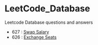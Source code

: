 # LeetCode_Database
Leetcode Database questions and answers
  - 627 : <a href = "https://github.com/saiabhishekgv/LeetCode_Database/blob/master/627-Swap%20Salary.md"> Swap Salary </a>
  - 626 : <a href ="https://github.com/saiabhishekgv/LeetCode_Database/blob/master/626-Exchange%20Seats.md" > Exchange Seats </a>
